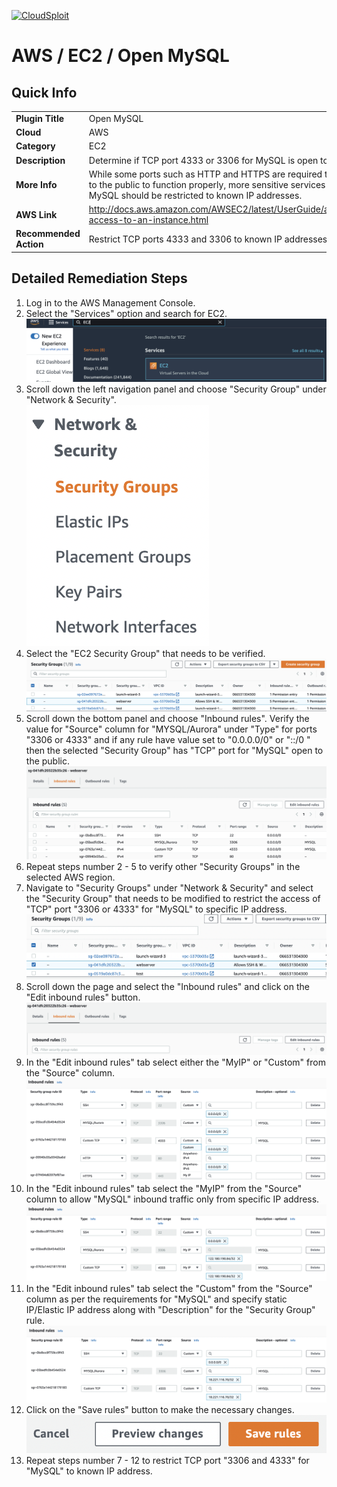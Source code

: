 [![CloudSploit](https://cloudsploit.com/img/logo-new-big-text-100.png "CloudSploit")](https://cloudsploit.com)

# AWS / EC2 / Open MySQL

## Quick Info

| | |
|-|-|
| **Plugin Title** | Open MySQL |
| **Cloud** | AWS |
| **Category** | EC2 |
| **Description** | Determine if TCP port 4333 or 3306 for MySQL is open to the public |
| **More Info** | While some ports such as HTTP and HTTPS are required to be open to the public to function properly, more sensitive services such as MySQL should be restricted to known IP addresses. |
| **AWS Link** | http://docs.aws.amazon.com/AWSEC2/latest/UserGuide/authorizing-access-to-an-instance.html |
| **Recommended Action** | Restrict TCP ports 4333 and 3306 to known IP addresses |

## Detailed Remediation Steps
1. Log in to the AWS Management Console.
2. Select the "Services" option and search for EC2. </br> <img src="/resources/aws/ec2/open-mysql/step2.png"/>
3. Scroll down the left navigation panel and choose "Security Group" under "Network & Security".</br> <img src="/resources/aws/ec2/open-mysql/step3.png"/>
4. Select the "EC2 Security Group" that needs to be verified. </br> <img src="/resources/aws/ec2/open-mysql/step4.png"/>
5. Scroll down the bottom panel and choose "Inbound rules". Verify the value for "Source" column for "MYSQL/Aurora" under "Type" for ports "3306 or 4333" and if any rule have value set to "0.0.0.0/0" or "::/0 " then the selected "Security Group" has "TCP" port for "MySQL" open to the public.</br> <img src="/resources/aws/ec2/open-mysql/step5.png"/>
6. Repeat steps number 2 - 5 to verify other "Security Groups" in the selected AWS region.</br> 
7. Navigate to "Security Groups" under "Network & Security" and select the "Security Group" that needs to be modified to restrict the access of "TCP" port "3306 or 4333" for "MySQL"  to specific IP address. </br> <img src="/resources/aws/ec2/open-mysql/step7.png"/>
8. Scroll down the page and select the "Inbound rules" and click on the "Edit inbound rules" button. </br> <img src="/resources/aws/ec2/open-mysql/step8.png"/>
9. In the "Edit inbound rules" tab select either the "MyIP" or "Custom" from the "Source" column.</br> <img src="/resources/aws/ec2/open-mysql/step9.png"/>
10. In the "Edit inbound rules" tab select the "MyIP" from the "Source" column to allow "MySQL" inbound traffic only from specific IP address.</br> <img src="/resources/aws/ec2/open-mysql/step10.png"/>
11. In the "Edit inbound rules" tab select the "Custom" from the "Source" column as per the requirements for "MySQL" and specify static IP/Elastic IP address along with "Description" for the "Security Group" rule. </br> <img src="/resources/aws/ec2/open-mysql/step11.png"/>
12. Click on the "Save rules" button to make the necessary changes. </br> <img src="/resources/aws/ec2/open-mysql/step12.png"/>
13. Repeat steps number 7 - 12 to restrict TCP port "3306 and 4333" for "MySQL" to known IP address.</br>
